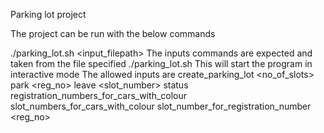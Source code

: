 Parking lot project

The project can be run with the below commands

./parking_lot.sh <input_filepath> The inputs commands are expected and taken from the file specified ./parking_lot.sh This will start the program in interactive mode The allowed inputs are create_parking_lot <no_of_slots> park <reg_no> leave <slot_number> status registration_numbers_for_cars_with_colour slot_numbers_for_cars_with_colour slot_number_for_registration_number <reg_no>
